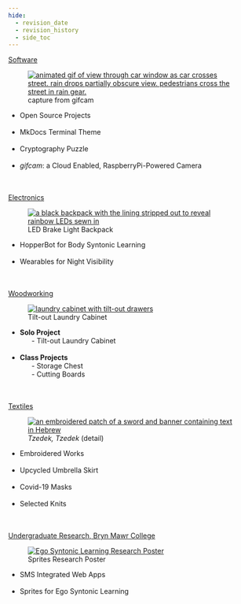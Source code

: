 ```yaml
---
hide:
  - revision_date
  - revision_history
  - side_toc
---
```


<div class="terminal-card">
    <a class="btn btn-default btn-block" title="Software" href="../software/"><span>Software</span></a>
    <div class="ntno_index_card_container">
        <div class="ntno_index_card_img_panel">
            <figure>
                <a title="Software" href="../software/">
                    <img src="/img/gifcam/philly-07.gif" alt="animated gif of view through car window as car crosses street.  rain drops partially obscure view.  pedestrians cross the street in rain gear." title="capture from gifcam">
                </a>
                <figcaption>capture from gifcam</figcaption>
            </figure>
        </div>
        <div class="ntno_index_card_content_panel">
          <ul>
            <li>Open Source Projects</li><br>
            <li>MkDocs Terminal Theme</li><br>
            <li>Cryptography Puzzle</li><br>
            <li><i>gifcam</i>: a Cloud Enabled, RaspberryPi-Powered Camera</li><br>
          <ul>
        </div>
        <div class="ntno_index_card_buffer_panel"></div>
    </div>
</div>
<br>
<div class="terminal-card">
    <a class="btn btn-default btn-block" title="Electronics" href="../electronics/"><span>Electronics</span></a>
    <div class="ntno_index_card_container">
        <div class="ntno_index_card_img_panel">
            <figure>
                <a title="Electronics" href="../electronics/">
                    <img src="/img/led-biking-backpack/lights.jpeg" alt="a black backpack with the lining stripped out to reveal rainbow LEDs sewn in" title="detail of LED brake light backpack project">
                </a>
                <figcaption>LED Brake Light Backpack</figcaption>
            </figure>
        </div>
        <div class="ntno_index_card_content_panel">
          <ul>
            <li>HopperBot for Body Syntonic Learning</li><br>
            <li>Wearables for Night Visibility</li><br>
          <ul>
        </div>
        <div class="ntno_index_card_buffer_panel"></div>
    </div>
</div>
<br>
<div class="terminal-card">
    <a class="btn btn-default btn-block" title="Woodworking" href="../wood/"><span>Woodworking</span></a>
    <div class="ntno_index_card_container">
        <div class="ntno_index_card_img_panel">
            <figure>
                <a title="Woodworking" href="../wood/">
                    <img src="/img/cabinet/cabinet_painted.jpeg" alt="laundry cabinet with tilt-out drawers" title="laundry cabinet with tilt-out drawers">
                </a>
                <figcaption>Tilt-out Laundry Cabinet</figcaption>
            </figure>
        </div>
        <div class="ntno_index_card_content_panel">
          <ul>
            <li><strong>Solo Project</strong>
              <ul>- Tilt-out Laundry Cabinet</ul>
            </li><br>
            <li><strong>Class Projects</strong>
              <ul>- Storage Chest</ul>
              <ul>- Cutting Boards</ul>
            </li><br>
          <ul>
        </div>
        <div class="ntno_index_card_buffer_panel"></div>
    </div>
</div>
<br>
<div class="terminal-card">
    <a class="btn btn-default btn-block" title="Textiles" href="../textiles/"><span>Textiles</span></a>
    <div class="ntno_index_card_container">
        <div class="ntno_index_card_img_panel">
            <figure>
                <a title="Textiles" href="../textiles/">
                    <img src="/img/embroidery/justice_from_below.jpeg" alt="an embroidered patch of a sword and banner containing text in Hebrew" title="<i>Tzedek, Tzedek</i> (detail)">
                </a>
                <figcaption><i>Tzedek, Tzedek</i> (detail)</figcaption>
            </figure>
        </div>
        <div class="ntno_index_card_content_panel">
          <ul>
            <li>Embroidered Works</li><br>
            <li>Upcycled Umbrella Skirt</li><br>
            <li>Covid-19 Masks</li><br>
            <li>Selected Knits</li><br>
          <ul>
        </div>
        <div class="ntno_index_card_buffer_panel"></div>
    </div>
</div>
<br>
<div class="terminal-card">
    <a class="btn btn-default btn-block" title="Undergraduate Research, Bryn Mawr College" href="../research/"><span>Undergraduate Research, Bryn Mawr College</span></a>
    <div class="ntno_index_card_container">
        <div class="ntno_index_card_img_panel">
            <figure>
                <a title="Undergraduate Research, Bryn Mawr College" href="../research/">
                    <img src="/img/research/SpritesForEgoSyntonicLearning_Natan.jpg" alt="Ego Syntonic Learning Research Poster" title="Ego Syntonic Learning Research Poster">
                </a>
                <figcaption>Sprites Research Poster</figcaption>
            </figure>
        </div>
        <div class="ntno_index_card_content_panel">
          <ul>
            <li>SMS Integrated Web Apps</li><br>
            <li>Sprites for Ego Syntonic Learning</li><br>
          <ul>
        </div>
        <div class="ntno_index_card_buffer_panel"></div>
    </div>
</div>
<br>
